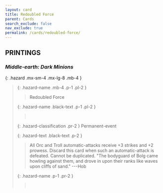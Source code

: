 ```yaml
---
layout: card
title: Redoubled Force
parent: Cards
search_exclude: false
nav_exclude: true
permalink: /cards/redoubled-force/
---
```


## PRINTINGS


### _Middle-earth: Dark Minions_

{: .hazard .mx-sm-4 .mx-lg-8 .mb-4 }
> {: .hazard-name .mb-4 .p-1 .pl-2 }
> > <div class="hazard-mp"></div>
> > <div class="card-name">Redoubled Force</div>
>
> {: .hazard-name .black-text .p-1 .pl-2 }
> > &nbsp;
>
> {: .hazard-classification .pr-2 }
> Permanent-event
>
> {: .hazard-text .black-text .p-2 }
> > All Orc and Troll automatic-attacks receive +3 strikes and +2 prowess. Discard this card when such an automatic-attack is defeated. Cannot be duplicated.  "The bodyguard of Bolg came howling against them, and drove in upon their ranks like waves upon cliffs of sand." ---Hob  
>
> {: .hazard-name .p-1 .pr-2 }
> > <div class="card-shield"></div>
> > <div class="card-corruption">&nbsp;</div>
